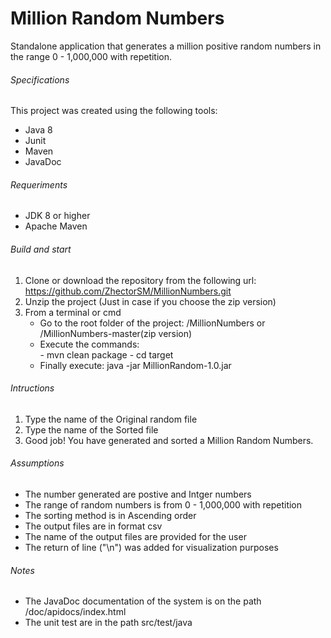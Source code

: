 # Million Random Numbers

Standalone application that generates a million positive random numbers in the range 0 - 1,000,000 with repetition.

###### Specifications

This project was created using the following tools:
- Java 8
- Junit
- Maven
- JavaDoc

###### Requeriments

- JDK 8 or higher
- Apache Maven 

###### Build and start 

1. Clone or download the repository from the following url: https://github.com/ZhectorSM/MillionNumbers.git
2. Unzip the project (Just in case if you choose the zip version)
3. From a terminal or cmd 
	- Go to the root folder of the project: /MillionNumbers  or /MillionNumbers-master(zip version)
	- Execute the commands:  
          - mvn clean package
          - cd target
	- Finally execute: java -jar MillionRandom-1.0.jar

###### Intructions

1. Type the name of the Original random file
2. Type the name of the Sorted file
3. Good job! You have generated and sorted a Million Random Numbers.

###### Assumptions

- The number generated are postive and Intger numbers
- The range of random numbers is from 0 - 1,000,000 with repetition
- The sorting method is in Ascending order
- The output files are in format csv
- The name of the output files are provided for the user
- The return of line ("\n") was added for visualization purposes

###### Notes

- The JavaDoc documentation of the system is on the path /doc/apidocs/index.html
- The unit test are in the path src/test/java


